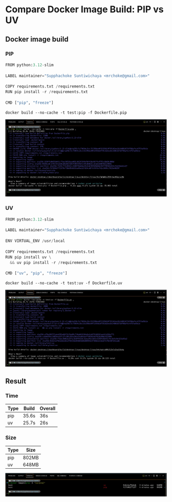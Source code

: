 # Compare Docker Image Build: PIP vs UV

## Docker image build

### PIP

```python
FROM python:3.12-slim

LABEL maintainer="Supphachoke Suntiwichaya <mrchoke@gmail.com>"

COPY requirements.txt /requirements.txt
RUN pip install -r /requirements.txt

CMD ["pip", "freeze"]
```

```
docker build --no-cache -t test:pip -f Dockerfile.pip
```

![pip build](pip.jpg)

### UV

```python
FROM python:3.12-slim

LABEL maintainer="Supphachoke Suntiwichaya <mrchoke@gmail.com>"

ENV VIRTUAL_ENV /usr/local

COPY requirements.txt /requirements.txt
RUN pip install uv \
  && uv pip install -r /requirements.txt

CMD ["uv", "pip", "freeze"]
```

```
docker build --no-cache -t test:uv -f Dockerfile.uv
```

![uv build](uv.jpg)

## Result

### Time

| Type | Build | Overall |
| ---- | ----- | ------- |
| pip  | 35.6s | 36s     |
| uv   | 25.7s | 26s     |

### Size

| Type | Size  |
| ---- | ----- |
| pip  | 802MB |
| uv   | 648MB |

![image size](image-size.jpg)
